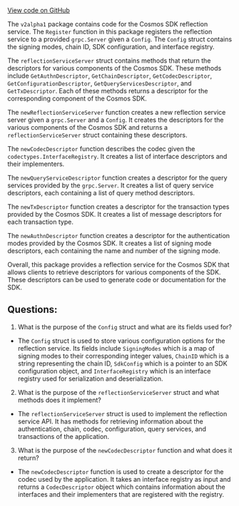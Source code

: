 [View code on GitHub](https://github.com/cosmos/cosmos-sdk.git/server/grpc/reflection/v2alpha1/reflection.go)

The `v2alpha1` package contains code for the Cosmos SDK reflection service. The `Register` function in this package registers the reflection service to a provided `grpc.Server` given a `Config`. The `Config` struct contains the signing modes, chain ID, SDK configuration, and interface registry. 

The `reflectionServiceServer` struct contains methods that return the descriptors for various components of the Cosmos SDK. These methods include `GetAuthnDescriptor`, `GetChainDescriptor`, `GetCodecDescriptor`, `GetConfigurationDescriptor`, `GetQueryServicesDescriptor`, and `GetTxDescriptor`. Each of these methods returns a descriptor for the corresponding component of the Cosmos SDK. 

The `newReflectionServiceServer` function creates a new reflection service server given a `grpc.Server` and a `Config`. It creates the descriptors for the various components of the Cosmos SDK and returns a `reflectionServiceServer` struct containing these descriptors. 

The `newCodecDescriptor` function describes the codec given the `codectypes.InterfaceRegistry`. It creates a list of interface descriptors and their implementers. 

The `newQueryServiceDescriptor` function creates a descriptor for the query services provided by the `grpc.Server`. It creates a list of query service descriptors, each containing a list of query method descriptors. 

The `newTxDescriptor` function creates a descriptor for the transaction types provided by the Cosmos SDK. It creates a list of message descriptors for each transaction type. 

The `newAuthnDescriptor` function creates a descriptor for the authentication modes provided by the Cosmos SDK. It creates a list of signing mode descriptors, each containing the name and number of the signing mode. 

Overall, this package provides a reflection service for the Cosmos SDK that allows clients to retrieve descriptors for various components of the SDK. These descriptors can be used to generate code or documentation for the SDK.
## Questions: 
 1. What is the purpose of the `Config` struct and what are its fields used for?
- The `Config` struct is used to store various configuration options for the reflection service. Its fields include `SigningModes` which is a map of signing modes to their corresponding integer values, `ChainID` which is a string representing the chain ID, `SdkConfig` which is a pointer to an SDK configuration object, and `InterfaceRegistry` which is an interface registry used for serialization and deserialization.

2. What is the purpose of the `reflectionServiceServer` struct and what methods does it implement?
- The `reflectionServiceServer` struct is used to implement the reflection service API. It has methods for retrieving information about the authentication, chain, codec, configuration, query services, and transactions of the application.

3. What is the purpose of the `newCodecDescriptor` function and what does it return?
- The `newCodecDescriptor` function is used to create a descriptor for the codec used by the application. It takes an interface registry as input and returns a `CodecDescriptor` object which contains information about the interfaces and their implementers that are registered with the registry.